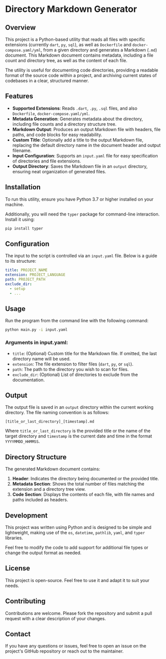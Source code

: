 # Directory Markdown Generator

## Overview

This project is a Python-based utility that reads all files with specific extensions (currently `dart`, `py`, `sql`), as well as `Dockerfile` and `docker-compose.yaml/yml`, from a given directory and generates a Markdown (`.md`) document. This Markdown document contains metadata, including a file count and directory tree, as well as the content of each file.

The utility is useful for documenting code directories, providing a readable format of the source code within a project, and archiving current states of codebases in a clear, structured manner.

## Features

- **Supported Extensions**: Reads `.dart`, `.py`, `.sql` files, and also `Dockerfile`, `docker-compose.yaml/yml`.
- **Metadata Generation**: Generates metadata about the directory, including file counts and a directory structure tree.
- **Markdown Output**: Produces an output Markdown file with headers, file paths, and code blocks for easy readability.
- **Custom Title**: Optionally add a title to the output Markdown file, replacing the default directory name in the document header and output filename.
- **Input Configuration**: Supports an `input.yaml` file for easy specification of directories and file extensions.
- **Output Directory**: Saves the Markdown file in an `output` directory, ensuring neat organization of generated files.

## Installation

To run this utility, ensure you have Python 3.7 or higher installed on your machine.

Additionally, you will need the `typer` package for command-line interaction. Install it using:

```sh
pip install typer
```

## Configuration

The input to the script is controlled via an `input.yaml` file. Below is a guide to its structure:

```yaml
title: PROJECT_NAME
extension: PROJECT_LANGUAGE
path: PROJECT_PATH
exclude_dir:
  - setup
  - ...
```

## Usage

Run the program from the command line with the following command:

```sh
python main.py -i input.yaml
```

### Arguments in input.yaml:
- `title`: (Optional) Custom title for the Markdown file. If omitted, the last directory name will be used.
- `extension`: The file extension to filter files (`dart`, `py`, or `sql`).
- `path`: The path to the directory you wish to scan for files.
- `exclude_dir`: (Optional) List of directories to exclude from the documentation.

## Output

The output file is saved in an `output` directory within the current working directory. The file naming convention is as follows:

```
[title_or_last_directory]_[timestamp].md
```

Where `title_or_last_directory` is the provided title or the name of the target directory and `timestamp` is the current date and time in the format `YYYYMMDD_HHMMSS`.

## Directory Structure

The generated Markdown document contains:

1. **Header**: Indicates the directory being documented or the provided title.
2. **Metadata Section**: Shows the total number of files matching the extension and a directory tree view.
3. **Code Section**: Displays the contents of each file, with file names and paths included as headers.

## Development

This project was written using Python and is designed to be simple and lightweight, making use of the `os`, `datetime`, `pathlib`, `yaml`, and `typer` libraries.

Feel free to modify the code to add support for additional file types or change the output format as needed.

## License

This project is open-source. Feel free to use it and adapt it to suit your needs.

## Contributing

Contributions are welcome. Please fork the repository and submit a pull request with a clear description of your changes.

## Contact

If you have any questions or issues, feel free to open an issue on the project's GitHub repository or reach out to the maintainer.

